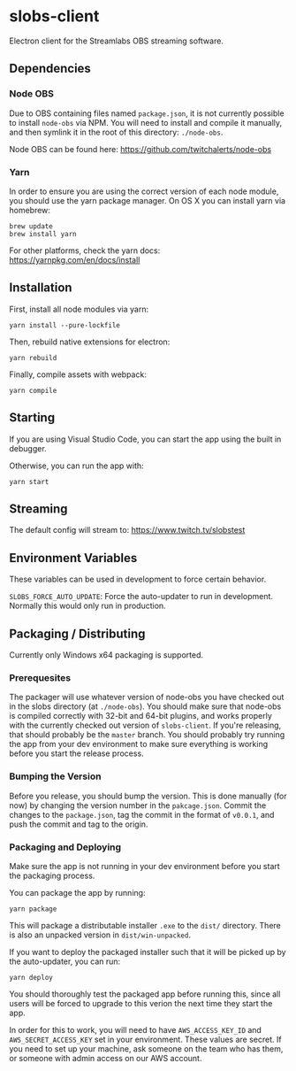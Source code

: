 # slobs-client
Electron client for the Streamlabs OBS streaming software.

## Dependencies

### Node OBS

Due to OBS containing files named `package.json`, it is not
currently possible to install `node-obs` via NPM. You will
need to install and compile it manually, and then symlink it
in the root of this directory: `./node-obs`.

Node OBS can be found here:
https://github.com/twitchalerts/node-obs

### Yarn

In order to ensure you are using the correct version of each
node module, you should use the yarn package manager. On OS X
you can install yarn via homebrew:

```
brew update
brew install yarn
```

For other platforms, check the yarn docs:
https://yarnpkg.com/en/docs/install

## Installation

First, install all node modules via yarn:

```
yarn install --pure-lockfile
```

Then, rebuild native extensions for electron:

```
yarn rebuild
```

Finally, compile assets with webpack:

```
yarn compile
```

## Starting

If you are using Visual Studio Code, you can start the app
using the built in debugger.

Otherwise, you can run the app with:

```
yarn start
```

## Streaming

The default config will stream to:
https://www.twitch.tv/slobstest

## Environment Variables

These variables can be used in development to force certain behavior.

`SLOBS_FORCE_AUTO_UPDATE`: Force the auto-updater to run in development. Normally
this would only run in production.

## Packaging / Distributing

Currently only Windows x64 packaging is supported.

### Prerequesites

The packager will use whatever version of node-obs you have
checked out in the slobs directory (at `./node-obs`).  You
should make sure that node-obs is compiled correctly with 32-bit
and 64-bit plugins, and works properly with the currently checked
out version of `slobs-client`.  If you're releasing, that should
probably be the `master` branch.  You should probably try running
the app from your dev environment to make sure everything is
working before you start the release process.

### Bumping the Version

Before you release, you should bump the version.  This is done
manually (for now) by changing the version number in the `pakcage.json`.
Commit the changes to the `package.json`, tag the commit in the format
of `v0.0.1`, and push the commit and tag to the origin.

### Packaging and Deploying

Make sure the app is not running in your dev environment
before you start the packaging process.

You can package the app by running:

```
yarn package
```

This will package a distributable installer `.exe` to the `dist/`
directory.  There is also an unpacked version in `dist/win-unpacked`.

If you want to deploy the packaged installer such that it will be
picked up by the auto-updater, you can run:

```
yarn deploy
```

You should thoroughly test the packaged app before running this, since
all users will be forced to upgrade to this verion the next time they
start the app.

In order for this to work, you will need to have `AWS_ACCESS_KEY_ID`
and `AWS_SECRET_ACCESS_KEY` set in your environment. These values
are secret. If you need to set up your machine, ask someone on the
team who has them, or someone with admin access on our AWS account.
